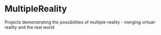 # MultipleReality
Projects demonstrating the possibilities of multiple-reality - merging virtual-reality and the real world
